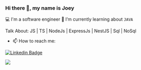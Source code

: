 ### Hi there 👋, my name is Joey

💻 I'm a software engineer 
🌱 I’m currently learning about `JAVA`

Talk About: JS | TS | NodeJs | ExpressJs | NestJS | Sql | NoSql 

- 📫 How to reach me:

[![Linkedin Badge](https://img.shields.io/badge/LinkedIn-0077B5?style=for-the-badge&logo=linkedin&logoColor=white)](https://www.linkedin.com/in/joey-quadros/)
  
<a href = "mailto:joeyquadros5@gmail.com"><img src="https://img.shields.io/badge/-Gmail-%23333?style=for-the-badge&logo=gmail&logoColor=white" target="_blank"></a>


